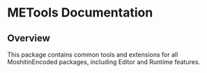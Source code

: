 # METools Documentation

## Overview

This package contains common tools and extensions for all MoshitinEncoded packages, including Editor and Runtime features.